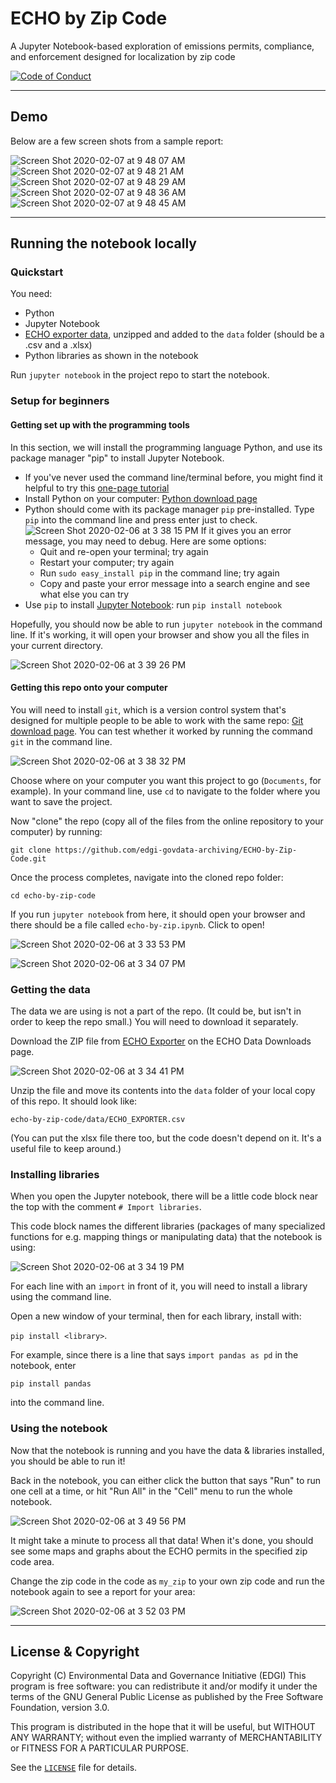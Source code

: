 # ECHO by Zip Code
A Jupyter Notebook-based exploration of emissions permits, compliance, and enforcement designed for localization by zip code

[![Code of Conduct](https://img.shields.io/badge/%E2%9D%A4-code%20of%20conduct-blue.svg?style=flat)](https://github.com/edgi-govdata-archiving/overview/blob/master/CONDUCT.md)

---
## Demo
Below are a few screen shots from a sample report:

![Screen Shot 2020-02-07 at 9 48 07 AM](https://user-images.githubusercontent.com/454690/74052649-2ea5f300-498f-11ea-8fe8-db880592e04b.png)
![Screen Shot 2020-02-07 at 9 48 21 AM](https://user-images.githubusercontent.com/454690/74052646-2d74c600-498f-11ea-9058-294476db3d86.png)
![Screen Shot 2020-02-07 at 9 48 29 AM](https://user-images.githubusercontent.com/454690/74052642-2c439900-498f-11ea-93d7-ae82bc4cc419.png)
![Screen Shot 2020-02-07 at 9 48 36 AM](https://user-images.githubusercontent.com/454690/74052639-2a79d580-498f-11ea-8781-38d9893dd2f4.png)
![Screen Shot 2020-02-07 at 9 48 45 AM](https://user-images.githubusercontent.com/454690/74052631-28177b80-498f-11ea-8b6d-115a4b7f04f8.png)


---

## Running the notebook locally
### Quickstart
You need:
* Python
* Jupyter Notebook
* [ECHO exporter data](https://echo.epa.gov/tools/data-downloads#exporter), unzipped and added to the `data` folder (should be a .csv and a .xlsx)
* Python libraries as shown in the notebook

Run `jupyter notebook` in the project repo to start the notebook.

### Setup for beginners
#### Getting set up with the programming tools
In this section, we will install the programming language Python, and use its package manager "pip" to install Jupyter Notebook.

* If you've never used the command line/terminal before, you might find it helpful to try this [one-page tutorial](https://tessel.github.io/t2-start/cmd.html)
* Install Python on your computer: [Python download page](https://www.python.org/downloads/)
* Python should come with its package manager `pip` pre-installed. Type `pip` into the command line and press enter just to check.
![Screen Shot 2020-02-06 at 3 38 15 PM](https://user-images.githubusercontent.com/454690/73988245-ec30d780-48f6-11ea-88a7-529d876f360a.png)
If it gives you an error message, you may need to debug. Here are some options:
  * Quit and re-open your terminal; try again
  * Restart your computer; try again
  * Run `sudo easy_install pip` in the command line; try again
  * Copy and paste your error message into a search engine and see what else you can try
* Use `pip` to install [Jupyter Notebook](https://jupyter.org/install): run `pip install notebook`

Hopefully, you should now be able to run `jupyter notebook` in the command line. If it's working, it will open your browser and show you all the files in your current directory.

![Screen Shot 2020-02-06 at 3 39 26 PM](https://user-images.githubusercontent.com/454690/73988242-eaffaa80-48f6-11ea-90ed-24f15b91b97f.png)

#### Getting this repo onto your computer
You will need to install `git`, which is a version control system that's designed for multiple people to be able to work with the same repo: [Git download page](https://git-scm.com/downloads). You can test whether it worked by running the command `git` in the command line.

![Screen Shot 2020-02-06 at 3 38 32 PM](https://user-images.githubusercontent.com/454690/73988244-eb984100-48f6-11ea-81f6-e91ae7cd31aa.png)

Choose where on your computer you want this project to go (`Documents`, for example). In your command line, use `cd` to navigate to the folder where you want to save the project.

Now "clone" the repo (copy all of the files from the online repository to your computer) by running:

`git clone https://github.com/edgi-govdata-archiving/ECHO-by-Zip-Code.git`

Once the process completes, navigate into the cloned repo folder:

`cd echo-by-zip-code`

If you run `jupyter notebook` from here, it should open your browser and there should be a file called `echo-by-zip.ipynb`. Click to open!

![Screen Shot 2020-02-06 at 3 33 53 PM](https://user-images.githubusercontent.com/454690/73987763-4bdab300-48f6-11ea-95dc-ce467a117735.png)

![Screen Shot 2020-02-06 at 3 34 07 PM](https://user-images.githubusercontent.com/454690/73987762-4b421c80-48f6-11ea-8cfe-4e27d4b9d1c4.png)

### Getting the data
The data we are using is not a part of the repo. (It could be, but isn't in order to keep the repo small.) You will need to download it separately.

Download the ZIP file from [ECHO Exporter](https://echo.epa.gov/tools/data-downloads#exporter) on the ECHO Data Downloads page.

![Screen Shot 2020-02-06 at 3 34 41 PM](https://user-images.githubusercontent.com/454690/73987758-4aa98600-48f6-11ea-869b-422db8507cea.png)

Unzip the file and move its contents into the `data` folder of your local copy of this repo. It should look like:

`echo-by-zip-code/data/ECHO_EXPORTER.csv`

(You can put the xlsx file there too, but the code doesn't depend on it. It's a useful file to keep around.)

### Installing libraries

When you open the Jupyter notebook, there will be a little code block near the top with the comment `# Import libraries`.

This code block names the different libraries (packages of many specialized functions for e.g. mapping things or manipulating data) that the notebook is using:

![Screen Shot 2020-02-06 at 3 34 19 PM](https://user-images.githubusercontent.com/454690/73987761-4b421c80-48f6-11ea-9b15-cc39e34f51f4.png)

For each line with an `import` in front of it, you will need to install a library using the command line.

Open a new window of your terminal, then for each library, install with:

`pip install <library>`.

For example, since there is a line that says `import pandas as pd` in the notebook, enter

`pip install pandas`

into the command line.

### Using the notebook
Now that the notebook is running and you have the data & libraries installed, you should be able to run it!

Back in the notebook, you can either click the button that says "Run" to run one cell at a time, or hit "Run All" in the "Cell" menu to run the whole notebook.

![Screen Shot 2020-02-06 at 3 49 56 PM](https://user-images.githubusercontent.com/454690/73988710-56964780-48f8-11ea-9828-bac90e047058.png)

It might take a minute to process all that data! When it's done, you should see some maps and graphs about the ECHO permits in the specified zip code area.

Change the zip code in the code as `my_zip` to your own zip code and run the notebook again to see a report for your area:

![Screen Shot 2020-02-06 at 3 52 03 PM](https://user-images.githubusercontent.com/454690/73988794-a37a1e00-48f8-11ea-8d13-9acb7321aed2.png)

---

## License & Copyright

Copyright (C) <year> Environmental Data and Governance Initiative (EDGI)
This program is free software: you can redistribute it and/or modify it under the terms of the GNU General Public License as published by the Free Software Foundation, version 3.0.

This program is distributed in the hope that it will be useful, but WITHOUT ANY WARRANTY; without even the implied warranty of MERCHANTABILITY or FITNESS FOR A PARTICULAR PURPOSE.

See the [`LICENSE`](/LICENSE) file for details.